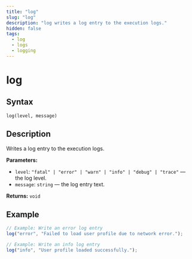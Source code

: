 ```yaml
---
title: "log"
slug: "log"
description: "log writes a log entry to the execution logs."
hidden: false
tags:
  - log
  - logs
  - logging
---
```


# log

## Syntax

`log(level, message)`

## Description

Writes a log entry to the execution logs.

**Parameters:**

- `level`: `"fatal" | "error" | "warn" | "info" | "debug" | "trace"` — the log level.
- `message`: `string` — the log entry text.

**Returns:** `void`

## Example

```js
// Example: Write an error log entry
log("error", "Failed to load user profile due to network error.");

// Example: Write an info log entry
log("info", "User profile loaded successfully.");
```
